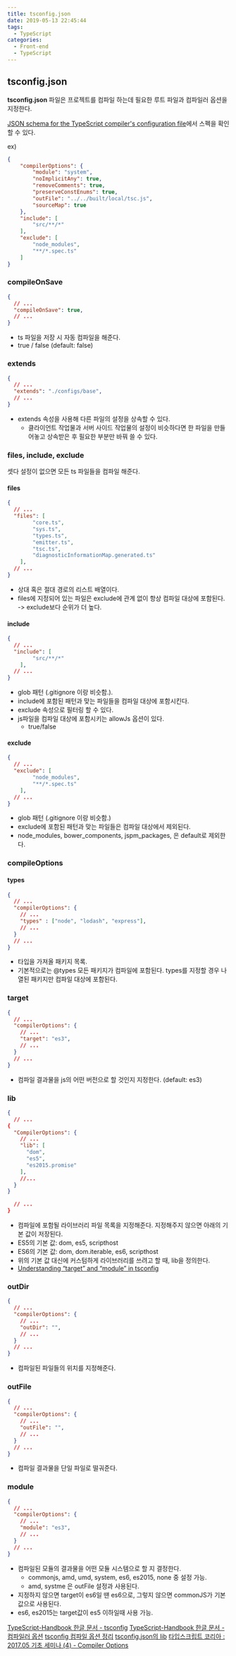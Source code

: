 ```yaml
---
title: tsconfig.json
date: 2019-05-13 22:45:44
tags:
  - TypeScript
categories:
  - Front-end
  - TypeScript
---
```

## tsconfig.json
**tsconfig.json** 파일은 프로젝트를 컴파일 하는데 필요한 루트 파일과 컴파일러 옵션을 지정한다.

[JSON schema for the TypeScript compiler's configuration file](http://json.schemastore.org/tsconfig)에서 스펙을 확인할 수 있다.

ex)
```json
{
    "compilerOptions": {
        "module": "system",
        "noImplicitAny": true,
        "removeComments": true,
        "preserveConstEnums": true,
        "outFile": "../../built/local/tsc.js",
        "sourceMap": true
    },
    "include": [
        "src/**/*"
    ],
    "exclude": [
        "node_modules",
        "**/*.spec.ts"
    ]
}
```

### compileOnSave
```json
{
  // ...
  "compileOnSave": true,
  // ...
}
```
- ts 파일을 저장 시 자동 컴파일을 해준다. 
- true / false (default: false)

### extends
```json
{
  // ...
  "extends": "./configs/base",
  // ...
}
```
- extends 속성을 사용해 다른 파일의 설정을 상속할 수 있다. 
  - 클라이언트 작업물과 서버 사이드 작업물의 설정이 비슷하다면 한 파일을 만들어놓고 상속받은 후 필요한 부분만 바꿔 쓸 수 있다.

### files, include, exclude
셋다 설정이 없으면 모든 ts 파일들을 컴파일 해준다.

#### files
```json
{
  // ...
  "files": [
        "core.ts",
        "sys.ts",
        "types.ts",
        "emitter.ts",
        "tsc.ts",
        "diagnosticInformationMap.generated.ts"
    ],
  // ...
}

```
- 상대 혹은 절대 경로의 리스트 배열이다.
- files에 지정되어 있는 파일은 exclude에 관계 없이 항상 컴파일 대상에 포함된다. -> exclude보다 순위가 더 높다.

#### include
```json
{
  // ...
  "include": [
        "src/**/*"
    ],
  // ...
}
```

- glob 패턴 (.gitignore 이랑 비슷함.).
- include에 포함된 패턴과 맞는 파일들을 컴파일 대상에 포함시킨다.
- exclude 속성으로 필터링 할 수 있다.
- js파일을 컴파일 대상에 포함시키는 allowJs 옵션이 있다.
  - true/false

#### exclude
```json
{
  // ...
  "exclude": [
        "node_modules",
        "**/*.spec.ts"
    ],
  // ...
}
```

- glob 패턴 (.gitignore 이랑 비슷함.)
- exclude에 포함된 패턴과 맞는 파일들은 컴파일 대상에서 제외된다. 
- node_modules, bower_components, jspm_packages, <outDir>은 default로 제외한다.

### compileOptions
#### types
```json
{
  // ...
  "compilerOptions": {
    // ...
    "types" : ["node", "lodash", "express"],
    // ...
  }
  // ...
}
```

- 타입을 가져올 패키지 목록.
- 기본적으로는 @types 모든 패키지가 컴파일에 포함된다. types를 지정할 경우 나열된 패키지만 컴파일 대상에 포함된다. 

### target
```json
{
  // ...
  "compilerOptions": {
    // ...
    "target": "es3",
    // ...
  }
  // ...
}
```

- 컴파일 결과물을 js의 어떤 버전으로 할 것인지 지정한다. (default: es3) 

### lib
```json
{
  // ...
{
  "CompilerOptions": {
    // ...
    "lib": [
      "dom",
      "es5",
      "es2015.promise" 
    ],
    //...
  }
}

  // ...
}
```

- 컴파일에 포함될 라이브러리 파일 목록을 지정해준다. 지정해주지 않으면 아래의 기본 값이 저장된다.
- ES5의 기본 값: dom, es5, scripthost
- ES6의 기본 값: dom, dom.iterable, es6, scripthost
- 위의 기본 값 대신에 커스텀하게 라이브러리를 쓰려고 할 때, lib을 정의한다.
- [Understanding “target” and “module” in tsconfig](https://stackoverflow.com/questions/41993811/understanding-target-and-module-in-tsconfig)

### outDir 
```json
{
  // ...
  "compilerOptions": {
    // ...
    "outDir": "",
    // ...
  }
  // ...
}
```

- 컴파일된 파일들의 위치를 지정해준다.

### outFile
```json
{
  // ...
  "compilerOptions": {
    // ...
    "outFile": "",
    // ...
  }
  // ...
}
```

- 컴파일 결과물을 단일 파일로 떨궈준다.

### module
```json
{
  // ...
  "compilerOptions": {
    // ...
    "module": "es3",
    // ...
  }
  // ...
}

```
- 컴파일된 모듈의 결과물을 어떤 모듈 시스템으로 할 지 결정한다.
  - commonjs, amd, umd, system, es6, es2015, none 중 설정 가능.
  - amd, systme 은 outFile 설정과 사용된다.
- 지정하지 않으면 target이 es6일 땐 es6으로, 그렇지 않으면 commonJS가 기본값으로 사용된다.
- es6, es2015는 target값이 es5 이하일때 사용 가능.

[TypeScript-Handbook 한글 문서 - tsconfig](https://typescript-kr.github.io/pages/tsconfig.json.html)
[TypeScript-Handbook 한글 문서 - 컴파일러 옵션](https://typescript-kr.github.io/pages/Compiler%20Options.html)
[tsconfig 컴파일 옵션 정리](https://vomvoru.github.io/blog/tsconfig-compiler-options-kr/)
[tsconfig.json의 lib](https://norux.me/59)
[타입스크립트 코리아 : 2017.05 기초 세미나 (4) - Compiler Options](https://www.inflearn.com/course/%ED%83%80%EC%9E%85%EC%8A%A4%ED%81%AC%EB%A6%BD%ED%8A%B8-%EC%BD%94%EB%A6%AC%EC%95%84-1705-%EA%B8%B0%EC%B4%88-%EC%84%B8%EB%AF%B8%EB%82%98/lecture/6803)